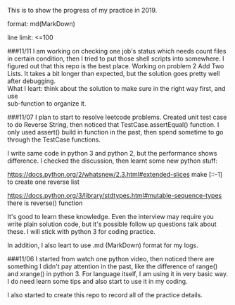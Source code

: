 This is to show the progress of my practice in 2019.

format: md(MarkDown)

line limit: <=100

###11/11
I am working on checking one job's status which needs count files in certain condition, then 
I tried to put those shell scripts into somewhere. I figured out that this repo is the best 
place.
Working on problem 2 Add Two Lists.
It takes a bit longer than expected, but the solution goes pretty well after debugging.  
What I leart: think about the solution to make sure in the right way first, and use  
sub-function to organize it.

###11/07
I plan to start to resolve leetcode problems. Created unit test case to do Reverse String, then 
noticed that TestCase.assertEqual() function. I only used assert() build in function in the past,
 then spend sometime to go through the TestCase functions.
 
I write same code in python 3 and python 2, but the performance shows difference. I checked the 
discussion, then learnt some new python stuff: 

https://docs.python.org/2/whatsnew/2.3.html#extended-slices make [::-1] to create one reverse list

https://docs.python.org/3/library/stdtypes.html#mutable-sequence-types there is reverse() function

It's good to learn these knowledge. Even the interview may require you write plain solution code,
but it's possible follow up questions talk about these.
I will stick with python 3 for coding practice.

In addition, I also leart to use .md (MarkDown) format for my logs.

###11/06
I started from watch one python video, then noticed there are something I didn't pay attention in
 the past, like the difference of range() and xrange() in python 3. For language itself, I am using
  it in very basic way. I do need learn some tips and also start to use it in my coding.

I also started to create this repo to record all of the practice details. 
